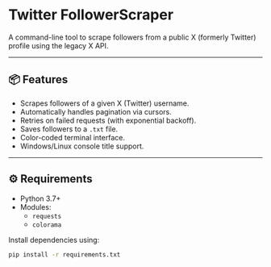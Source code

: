 # Twitter FollowerScraper

A command-line tool to scrape followers from a public X (formerly Twitter) profile using the legacy X API.

---

## 📦 Features

- Scrapes followers of a given X (Twitter) username.
- Automatically handles pagination via cursors.
- Retries on failed requests (with exponential backoff).
- Saves followers to a `.txt` file.
- Color-coded terminal interface.
- Windows/Linux console title support.

---

## ⚙️ Requirements

- Python 3.7+
- Modules:
  - `requests`
  - `colorama`

Install dependencies using:

```bash
pip install -r requirements.txt

